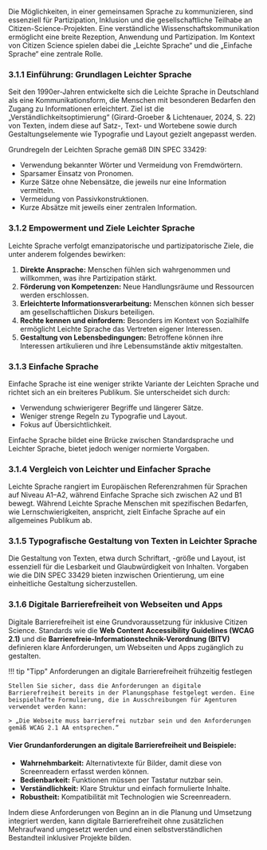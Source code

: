 Die Möglichkeiten, in einer gemeinsamen Sprache zu kommunizieren, sind essenziell für Partizipation, Inklusion und die gesellschaftliche Teilhabe an Citizen-Science-Projekten. Eine verständliche Wissenschaftskommunikation ermöglicht eine breite Rezeption, Anwendung und Partizipation. Im Kontext von Citizen Science spielen dabei die „Leichte Sprache“ und die „Einfache Sprache“ eine zentrale Rolle.

### 3.1.1 Einführung: Grundlagen Leichter Sprache

Seit den 1990er-Jahren entwickelte sich die Leichte Sprache in Deutschland als eine Kommunikationsform, die Menschen mit besonderen Bedarfen den Zugang zu Informationen erleichtert. Ziel ist die „Verständlichkeitsoptimierung“ (Girard-Groeber & Lichtenauer, 2024, S. 22\) von Texten, indem diese auf Satz-, Text- und Wortebene sowie durch Gestaltungselemente wie Typografie und Layout gezielt angepasst werden.

Grundregeln der Leichten Sprache gemäß DIN SPEC 33429:

* Verwendung bekannter Wörter und Vermeidung von Fremdwörtern.  
* Sparsamer Einsatz von Pronomen.  
* Kurze Sätze ohne Nebensätze, die jeweils nur eine Information vermitteln.  
* Vermeidung von Passivkonstruktionen.  
* Kurze Absätze mit jeweils einer zentralen Information.

### 3.1.2 Empowerment und Ziele Leichter Sprache

Leichte Sprache verfolgt emanzipatorische und partizipatorische Ziele, die unter anderem folgendes bewirken:

1. **Direkte Ansprache:** Menschen fühlen sich wahrgenommen und willkommen, was ihre Partizipation stärkt.  
2. **Förderung von Kompetenzen:** Neue Handlungsräume und Ressourcen werden erschlossen.  
3. **Erleichterte Informationsverarbeitung:** Menschen können sich besser am gesellschaftlichen Diskurs beteiligen.  
4. **Rechte kennen und einfordern:** Besonders im Kontext von Sozialhilfe ermöglicht Leichte Sprache das Vertreten eigener Interessen.  
5. **Gestaltung von Lebensbedingungen:** Betroffene können ihre Interessen artikulieren und ihre Lebensumstände aktiv mitgestalten.

### 3.1.3 Einfache Sprache

Einfache Sprache ist eine weniger strikte Variante der Leichten Sprache und richtet sich an ein breiteres Publikum. Sie unterscheidet sich durch:

* Verwendung schwierigerer Begriffe und längerer Sätze.  
* Weniger strenge Regeln zu Typografie und Layout.  
* Fokus auf Übersichtlichkeit.

Einfache Sprache bildet eine Brücke zwischen Standardsprache und Leichter Sprache, bietet jedoch weniger normierte Vorgaben.

### 3.1.4 Vergleich von Leichter und Einfacher Sprache

Leichte Sprache rangiert im Europäischen Referenzrahmen für Sprachen auf Niveau A1–A2, während Einfache Sprache sich zwischen A2 und B1 bewegt. Während Leichte Sprache Menschen mit spezifischen Bedarfen, wie Lernschwierigkeiten, anspricht, zielt Einfache Sprache auf ein allgemeines Publikum ab.

### 3.1.5 Typografische Gestaltung von Texten in Leichter Sprache

Die Gestaltung von Texten, etwa durch Schriftart, \-größe und Layout, ist essenziell für die Lesbarkeit und Glaubwürdigkeit von Inhalten. Vorgaben wie die DIN SPEC 33429 bieten inzwischen Orientierung, um eine einheitliche Gestaltung sicherzustellen.

### 3.1.6 Digitale Barrierefreiheit von Webseiten und Apps

Digitale Barrierefreiheit ist eine Grundvoraussetzung für inklusive Citizen Science. Standards wie die **Web Content Accessibility Guidelines (WCAG 2.1)** und die **Barrierefreie-Informationstechnik-Verordnung (BITV)** definieren klare Anforderungen, um Webseiten und Apps zugänglich zu gestalten.

!!! tip "Tipp" Anforderungen an digitale Barrierefreiheit frühzeitig festlegen

    Stellen Sie sicher, dass die Anforderungen an digitale Barrierefreiheit bereits in der Planungsphase festgelegt werden. Eine beispielhafte Formulierung, die in Ausschreibungen für Agenturen verwendet werden kann:

    > „Die Webseite muss barrierefrei nutzbar sein und den Anforderungen gemäß WCAG 2.1 AA entsprechen.“

#### Vier Grundanforderungen an digitale Barrierefreiheit und Beispiele:

* **Wahrnehmbarkeit:** Alternativtexte für Bilder, damit diese von Screenreadern erfasst werden können.  
* **Bedienbarkeit:** Funktionen müssen per Tastatur nutzbar sein.  
* **Verständlichkeit:** Klare Struktur und einfach formulierte Inhalte.  
* **Robustheit:** Kompatibilität mit Technologien wie Screenreadern.

Indem diese Anforderungen von Beginn an in die Planung und Umsetzung integriert werden, kann digitale Barrierefreiheit ohne zusätzlichen Mehraufwand umgesetzt werden und einen selbstverständlichen Bestandteil inklusiver Projekte bilden.